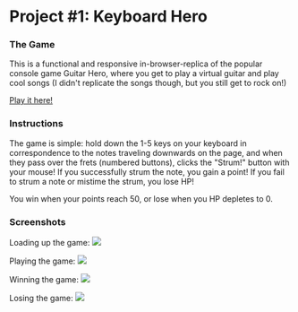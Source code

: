 # Project #1: Keyboard Hero

### The Game

This is a functional and responsive in-browser-replica of the popular console game Guitar Hero, where you get to play a virtual guitar and play cool songs (I didn't replicate the songs though, but you still get to rock on!)

[Play it here!](https://icelydone.github.io/keyboard-hero/)

### Instructions

The game is simple: hold down the 1-5 keys on your keyboard in correspondence to the notes traveling downwards on the page, and when they pass over the frets (numbered buttons), clicks the "Strum!" button with your mouse! If you successfully strum the note, you gain a point! If you fail to strum a note or mistime the strum, you lose HP!

You win when your points reach 50, or lose when you HP depletes to 0.

### Screenshots 

Loading up the game:
![](http://i.imgur.com/1rLZY6W.png)

Playing the game:
![](http://i.imgur.com/v1HZMB9.png)

Winning the game:
![](http://i.imgur.com/wZkPzcY.png)

Losing the game:
![](http://i.imgur.com/5BePaBF.png)
